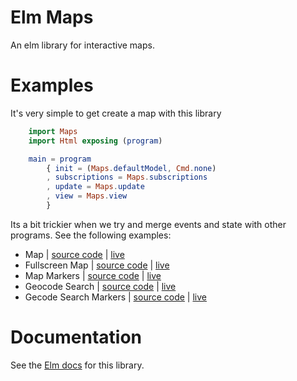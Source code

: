 # Elm Maps

An elm library for interactive maps.

# Examples
It's very simple to get create a map with this library

```elm
    import Maps
    import Html exposing (program)

    main = program
		{ init = (Maps.defaultModel, Cmd.none)
		, subscriptions = Maps.subscriptions
		, update = Maps.update
		, view = Maps.view
		}
```

Its a bit trickier when we try and merge events and state with other programs.
See the following examples:

 * Map | [source code](https://github.com/kennib/elm-maps/blob/master/examples/Example.elm) | [live](https://kennib.github.io/elm-maps/examples/Example)
 * Fullscreen Map | [source code](https://github.com/kennib/elm-maps/blob/master/examples/Fullscreen.elm) | [live](https://kennib.github.io/elm-maps/examples/Fullscreen)
 * Map Markers | [source code](https://github.com/kennib/elm-maps/blob/master/examples/Markers.elm) | [live](https://kennib.github.io/elm-maps/examples/Markers)
 * Geocode Search | [source code](https://github.com/kennib/elm-maps/blob/master/examples/Search.elm) | [live](https://kennib.github.io/elm-maps/examples/Search)
 * Gecode Search Markers | [source code](https://github.com/kennib/elm-maps/blob/master/examples/SearchMarkers.elm) | [live](https://kennib.github.io/elm-maps/examples/SearchMarkers)

# Documentation
See the [Elm docs](http://package.elm-lang.org/packages/kennib/elm-maps/latest/Maps) for this library.
